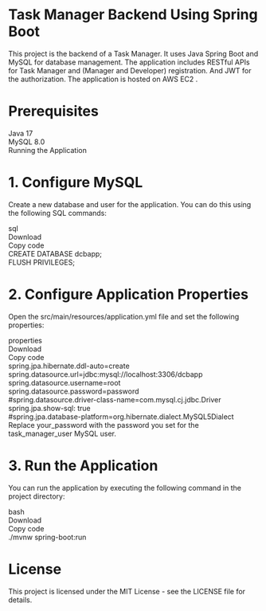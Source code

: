 # Task Manager Backend Using Spring Boot
This project is the backend of a Task Manager. It uses Java Spring Boot and MySQL for database management. The application includes RESTful APIs for Task Manager and (Manager and Developer) registration. And JWT for the authorization. The application is hosted on AWS EC2 .
 
# Prerequisites
Java 17 \
MySQL 8.0\
Running the Application 
# 1. Configure MySQL
Create a new database and user for the application. You can do this using the following SQL commands:
 
sql \
Download \
Copy code \
CREATE DATABASE dcbapp; \
FLUSH PRIVILEGES; 
# 2. Configure Application Properties
Open the src/main/resources/application.yml file and set the following properties:
 
properties \
Download \
Copy code \
spring.jpa.hibernate.ddl-auto=create \
spring.datasource.url=jdbc:mysql://localhost:3306/dcbapp \
spring.datasource.username=root \
spring.datasource.password=password \
#spring.datasource.driver-class-name=com.mysql.cj.jdbc.Driver \
spring.jpa.show-sql: true \
#spring.jpa.database-platform=org.hibernate.dialect.MySQL5Dialect \
Replace your_password with the password you set for the task_manager_user MySQL user. 
 
# 3. Run the Application
You can run the application by executing the following command in the project directory:
 
bash \
Download \
Copy code \
./mvnw spring-boot:run 
 
 # License
This project is licensed under the MIT License - see the LICENSE file for details.
